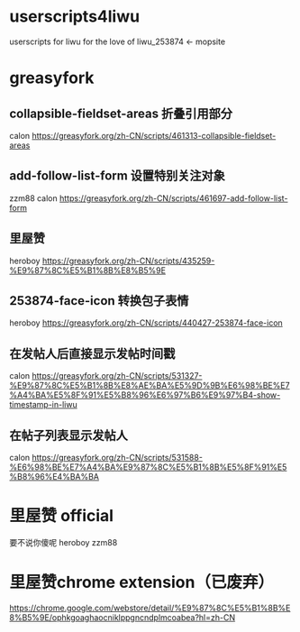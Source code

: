 # userscripts4liwu
userscripts for liwu
for the love of liwu_253874 <- mopsite


# greasyfork

## collapsible-fieldset-areas 折叠引用部分

calon
https://greasyfork.org/zh-CN/scripts/461313-collapsible-fieldset-areas

## add-follow-list-form 设置特别关注对象

zzm88 calon
https://greasyfork.org/zh-CN/scripts/461697-add-follow-list-form

## 里屋赞

heroboy
https://greasyfork.org/zh-CN/scripts/435259-%E9%87%8C%E5%B1%8B%E8%B5%9E

## 253874-face-icon 转换包子表情

heroboy
https://greasyfork.org/zh-CN/scripts/440427-253874-face-icon

## 在发帖人后直接显示发帖时间戳

calon
https://greasyfork.org/zh-CN/scripts/531327-%E9%87%8C%E5%B1%8B%E8%AE%BA%E5%9D%9B%E6%98%BE%E7%A4%BA%E5%8F%91%E5%B8%96%E6%97%B6%E9%97%B4-show-timestamp-in-liwu

## 在帖子列表显示发帖人

calon
https://greasyfork.org/zh-CN/scripts/531588-%E6%98%BE%E7%A4%BA%E9%87%8C%E5%B1%8B%E5%8F%91%E5%B8%96%E4%BA%BA

# 里屋赞 official
要不说你傻呢 heroboy zzm88

# 里屋赞chrome extension（已废弃）
https://chrome.google.com/webstore/detail/%E9%87%8C%E5%B1%8B%E8%B5%9E/ophkgoaghaocniklppgncndplmcoabea?hl=zh-CN
